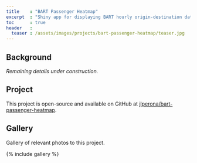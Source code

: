 ```yaml
---
title    : "BART Passenger Heatmap"
excerpt  : "Shiny app for displaying BART hourly origin-destination data."
toc      : true
header   :
  teaser : /assets/images/projects/bart-passenger-heatmap/teaser.jpg
---
```


## Background

*Remaining details under construction.*

## Project

This project is open-source and available on GitHub at [jlperona/bart-passenger-heatmap](https://github.com/jlperona/bart-passenger-heatmap).

## Gallery

Gallery of relevant photos to this project.

{% include gallery %}
